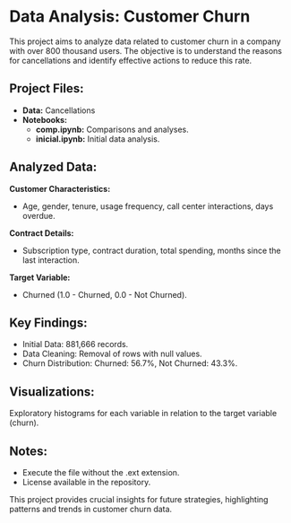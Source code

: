 # Data Analysis: Customer Churn

This project aims to analyze data related to customer churn in a company with over 800 thousand users. The objective is to understand the reasons for cancellations and identify effective actions to reduce this rate.

## Project Files:

- **Data:** Cancellations
- **Notebooks:**
  - **comp.ipynb:** Comparisons and analyses.
  - **inicial.ipynb:** Initial data analysis.

## Analyzed Data:

**Customer Characteristics:**
- Age, gender, tenure, usage frequency, call center interactions, days overdue.

**Contract Details:**
- Subscription type, contract duration, total spending, months since the last interaction.

**Target Variable:**
- Churned (1.0 - Churned, 0.0 - Not Churned).

## Key Findings:

- Initial Data: 881,666 records.
- Data Cleaning: Removal of rows with null values.
- Churn Distribution: Churned: 56.7%, Not Churned: 43.3%.

## Visualizations:

Exploratory histograms for each variable in relation to the target variable (churn).

## Notes:

- Execute the file without the .ext extension.
- License available in the repository.

This project provides crucial insights for future strategies, highlighting patterns and trends in customer churn data.
